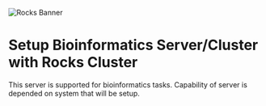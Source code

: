 ![Rocks Banner](https://repository-images.githubusercontent.com/92681642/3cb9f800-747f-11e9-96ca-13c2381fd30b)


# Setup Bioinformatics Server/Cluster with Rocks Cluster

This server is supported for bioinformatics tasks. Capability of server is depended on system that will be setup. 
